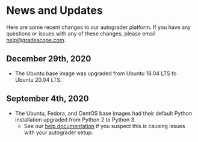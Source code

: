 # News and Updates

Here are some recent changes to our autograder platform. If you have any questions or issues with any of these changes, please email [help@gradescope.com](mailto:help@gradescope.com).

## December 29th, 2020

- The Ubuntu base image was upgraded from Ubuntu 18.04 LTS fo Ubuntu 20.04 LTS.

## September 4th, 2020

- The Ubuntu, Fedora, and CentOS base images had their default Python installation upgraded from Python 2 to Python 3.
	- See our [help documentation](../python3_issues/) if you suspect this is causing issues with your autograder setup.
